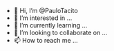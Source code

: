 - 👋 Hi, I’m @PauloTacito
- 👀 I’m interested in ...
- 🌱 I’m currently learning ...
- 💞️ I’m looking to collaborate on ...
- 📫 How to reach me ...

<!---
PauloTacito/PauloTacito is a ✨ special ✨ repository because its `README.md` (this file) appears on your GitHub profile.
You can click the Preview link to take a look at your changes.
--->
